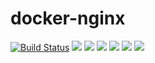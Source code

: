 # docker-nginx

[![Build Status](https://travis-ci.org/xutl/docker-nginx.svg?branch=master)](https://travis-ci.org/xutl/docker-nginx) ![](https://img.shields.io/badge/Nginx-1.13.8-brightgreen.svg) ![](https://img.shields.io/badge/Nginx-1.12.2-brightgreen.svg) ![](https://img.shields.io/badge/Ubuntu-xenial-brightgreen.svg) ![](https://img.shields.io/badge/Debian-stretch-brightgreen.svg) ![](https://img.shields.io/docker/stars/xutl/nginx.svg) ![](https://img.shields.io/docker/pulls/xutl/nginx.svg)


